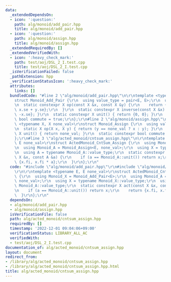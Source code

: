 ```yaml
---
data:
  _extendedDependsOn:
  - icon: ':question:'
    path: alg/monoid/add_pair.hpp
    title: alg/monoid/add_pair.hpp
  - icon: ':question:'
    path: alg/monoid/assign.hpp
    title: alg/monoid/assign.hpp
  _extendedRequiredBy: []
  _extendedVerifiedWith:
  - icon: ':heavy_check_mark:'
    path: test/aoj/DSL_2_I.test.cpp
    title: test/aoj/DSL_2_I.test.cpp
  _isVerificationFailed: false
  _pathExtension: hpp
  _verificationStatusIcon: ':heavy_check_mark:'
  attributes:
    links: []
  bundledCode: "#line 2 \"alg/monoid/add_pair.hpp\"\n\r\ntemplate <typename E>\r\n\
    struct Monoid_Add_Pair {\r\n  using value_type = pair<E, E>;\r\n  using X = value_type;\r\
    \n  static constexpr X op(const X &x, const X &y) {\r\n    return {x.fi + y.fi,\
    \ x.se + y.se};\r\n  }\r\n  static constexpr X inverse(const X &x) { return {-x.fi,\
    \ -x.se}; }\r\n  static constexpr X unit() { return {0, 0}; }\r\n  static constexpr\
    \ bool commute = true;\r\n};\r\n#line 2 \"alg/monoid/assign.hpp\"\n\r\ntemplate\
    \ <typename X, X none_val>\r\nstruct Monoid_Assign {\r\n  using value_type = X;\r\
    \n  static X op(X x, X y) { return (y == none_val ? x : y); }\r\n  static constexpr\
    \ X unit() { return none_val; }\r\n  static constexpr bool commute = false;\r\n\
    };\r\n#line 3 \"alg/acted_monoid/cntsum_assign.hpp\"\n\r\ntemplate <typename E,\
    \ E none_val>\r\nstruct ActedMonoid_CntSum_Assign {\r\n  using Monoid_X = Monoid_Add_Pair<E>;\r\
    \n  using Monoid_A = Monoid_Assign<E, none_val>;\r\n  using X = typename Monoid_X::value_type;\r\
    \n  using A = typename Monoid_A::value_type;\r\n  static constexpr X act(const\
    \ X &x, const A &a) {\r\n    if (a == Monoid_A::unit()) return x;\r\n    return\
    \ {x.fi, x.fi * a};\r\n  }\r\n};\r\n"
  code: "#include \"alg/monoid/add_pair.hpp\"\r\n#include \"alg/monoid/assign.hpp\"\
    \r\n\r\ntemplate <typename E, E none_val>\r\nstruct ActedMonoid_CntSum_Assign\
    \ {\r\n  using Monoid_X = Monoid_Add_Pair<E>;\r\n  using Monoid_A = Monoid_Assign<E,\
    \ none_val>;\r\n  using X = typename Monoid_X::value_type;\r\n  using A = typename\
    \ Monoid_A::value_type;\r\n  static constexpr X act(const X &x, const A &a) {\r\
    \n    if (a == Monoid_A::unit()) return x;\r\n    return {x.fi, x.fi * a};\r\n\
    \  }\r\n};\r\n"
  dependsOn:
  - alg/monoid/add_pair.hpp
  - alg/monoid/assign.hpp
  isVerificationFile: false
  path: alg/acted_monoid/cntsum_assign.hpp
  requiredBy: []
  timestamp: '2022-12-01 09:04:06+09:00'
  verificationStatus: LIBRARY_ALL_AC
  verifiedWith:
  - test/aoj/DSL_2_I.test.cpp
documentation_of: alg/acted_monoid/cntsum_assign.hpp
layout: document
redirect_from:
- /library/alg/acted_monoid/cntsum_assign.hpp
- /library/alg/acted_monoid/cntsum_assign.hpp.html
title: alg/acted_monoid/cntsum_assign.hpp
---
```

